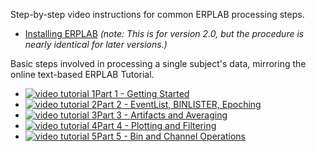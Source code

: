 Step-by-step video instructions for common ERPLAB processing steps.
 
 * [Installing ERPLAB](http://www.youtube.com/watch?v=nHZ16IR9moU&hd=1) _(note: This is for version 2.0, but the procedure is nearly identical for later versions.)_
 
Basic steps involved in processing a single subject's data, mirroring the online text-based ERPLAB Tutorial.
* [![video tutorial 1](https://github.com/lucklab/erplab/wiki/images/video-tutorial-1.png)Part 1 - Getting Started](http://www.youtube.com/watch?v=cy7a4B0zOSU&hd=1)
* [![video tutorial 2](https://github.com/lucklab/erplab/wiki/images/video-tutorial-2.png)Part 2 - EventList, BINLISTER, Epoching](http://www.youtube.com/watch?v=zTdjgtmdKE8&hd=1)
* [![video tutorial 3](https://github.com/lucklab/erplab/wiki/images/video-tutorial-3.png)Part 3 - Artifacts and Averaging](http://www.youtube.com/watch?v=4c-z_KMRTHg&hd=1)
* [![video tutorial 4](https://github.com/lucklab/erplab/wiki/images/video-tutorial-4.png)Part 4 - Plotting and Filtering](http://www.youtube.com/watch?v=QbchzCfaLdo&hd=1)
* [![video tutorial 5](https://github.com/lucklab/erplab/wiki/images/video-tutorial-5.png)Part 5 - Bin and Channel Operations](http://www.youtube.com/watch?v=o3-uNDBegIo&hd=1)